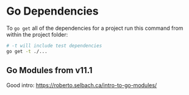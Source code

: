 # Go Dependencies

To `go get` all of the dependencies for a project run this command from within the project folder:

```bash
# -t will include test dependencies
go get -t ./...
```

## Go Modules from v11.1

Good intro: <https://roberto.selbach.ca/intro-to-go-modules/>
